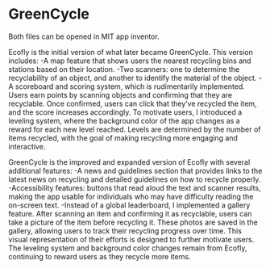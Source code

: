 # GreenCycle
Both files can be opened in MIT app inventor.

Ecofly is the initial version of what later became GreenCycle. This version includes:
-A map feature that shows users the nearest recycling bins and stations based on their location.
-Two scanners: one to determine the recyclability of an object, and another to identify the material of the object.
-A scoreboard and scoring system, which is rudimentarily implemented. Users earn points by scanning objects and confirming that they are recyclable. Once confirmed, users can click that they’ve recycled the item, and the score increases accordingly.
To motivate users, I introduced a leveling system, where the background color of the app changes as a reward for each new level reached. Levels are determined by the number of items recycled, with the goal of making recycling more engaging and interactive.

GreenCycle is the improved and expanded version of Ecofly with several additional features:
-A news and guidelines section that provides links to the latest news on recycling and detailed guidelines on how to recycle properly.
-Accessibility features: buttons that read aloud the text and scanner results, making the app usable for individuals who may have difficulty reading the on-screen text.
-Instead of a global leaderboard, I implemented a gallery feature. After scanning an item and confirming it as recyclable, users can take a picture of the item before recycling it. These photos are saved in the gallery, allowing users to track their recycling progress over time. This visual representation of their efforts is designed to further motivate users.
The leveling system and background color changes remain from Ecofly, continuing to reward users as they recycle more items.
